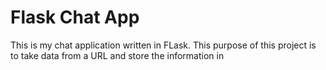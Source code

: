 # Flask Chat App

This is my chat application written in FLask. This purpose of this project is to 
take data from a URL and store the information in
